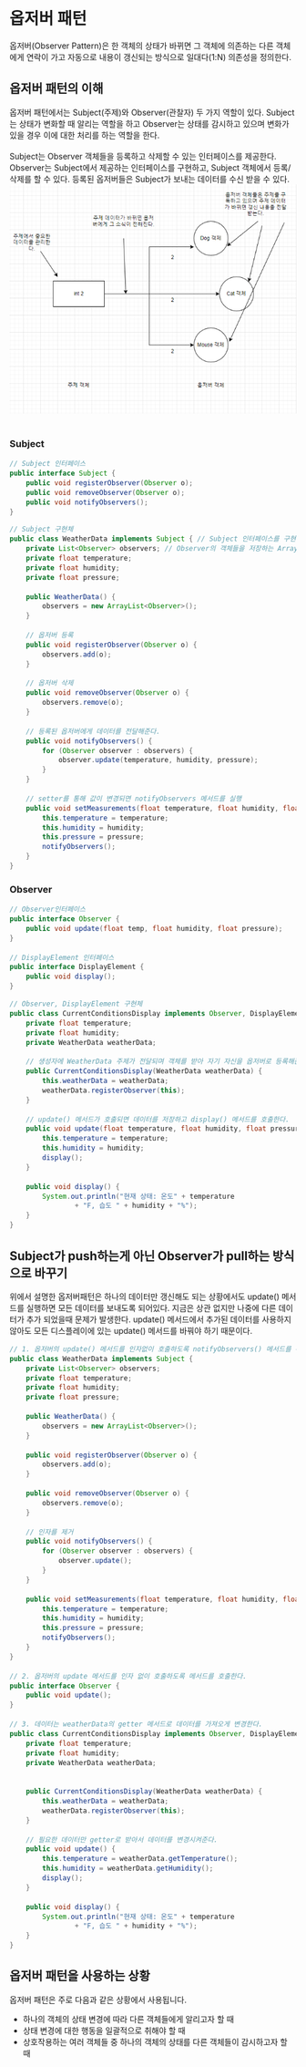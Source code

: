 # 옵저버 패턴
옵저버(Observer Pattern)은 한 객체의 상태가 바뀌면 그 객체에 의존하는 다른 객체에게 연락이 가고 자동으로 내용이 갱신되는 방식으로 일대다(1:N) 의존성을 정의한다.

## 옵저버 패턴의 이해
옵저버 패턴에서는 Subject(주제)와 Observer(관찰자) 두 가지 역할이 있다. Subject는 상태가 변화할 때 알리는 역할을 하고 Observer는 상태를 감시하고 있으며 변화가 있을 경우 이에 대한 처리를 하는 역할을 한다.
<br/><br/>
Subject는 Observer 객체들을 등록하고 삭제할 수 있는 인터페이스를 제공한다. Observer는 Subject에서 제공하는 인터페이스를 구현하고, Subject 객체에서 등록/삭제를 할 수 있다. 등록된 옵저버들은 Subject가 보내는 데이터를 수신 받을 수 있다.
<img src="../img/observer1.png" alt="observer1.png">
<br/><br/>
### Subject
```java
// Subject 인터페이스
public interface Subject {
	public void registerObserver(Observer o);
	public void removeObserver(Observer o);
	public void notifyObservers();
}
```
```java
// Subject 구현체
public class WeatherData implements Subject { // Subject 인터페이스를 구현한다.
	private List<Observer> observers; // Observer의 객체들을 저장하는 ArrayList를 추가한다.
	private float temperature;
	private float humidity;
	private float pressure;
	
	public WeatherData() {
		observers = new ArrayList<Observer>();
	}
	
    // 옵저버 등록
	public void registerObserver(Observer o) {
		observers.add(o);
	}

    // 옵저버 삭제
	public void removeObserver(Observer o) {
		observers.remove(o);
	}
	
    // 등록된 옵저버에게 데이터를 전달해준다.
	public void notifyObservers() {
		for (Observer observer : observers) {
			observer.update(temperature, humidity, pressure);
		}
	}
	
    // setter를 통해 값이 변경되면 notifyObservers 메서드를 실행
	public void setMeasurements(float temperature, float humidity, float pressure) {
		this.temperature = temperature;
		this.humidity = humidity;
		this.pressure = pressure;
        notifyObservers();
	}
}

```
### Observer
```java
// Observer인터페이스
public interface Observer {
    public void update(float temp, float humidity, float pressure);
}

// DisplayElement 인터페이스
public interface DisplayElement {
    public void display();
}
```
```java
// Observer, DisplayElement 구현체
public class CurrentConditionsDisplay implements Observer, DisplayElement { // Opserver, DisplayElement 인터페이스 상속
    private float temperature;
    private float humidity;
    private WeatherData weatherData;

    // 생성자에 WeatherData 주제가 전달되며 객체를 받아 자기 자신을 옵저버로 등록해준다.
    public CurrentConditionsDisplay(WeatherData weatherData) {
        this.weatherData = weatherData;
        weatherData.registerObserver(this);
    }

    // update() 메서드가 호출되면 데이터를 저장하고 display() 메서드를 호출한다.
    public void update(float temperature, float humidity, float pressure) {
        this.temperature = temperature;
        this.humidity = humidity;
        display();
    }

    public void display() {
        System.out.println("현재 상태: 온도" + temperature
                + "F, 습도 " + humidity + "%");
    }
}

```
## Subject가 push하는게 아닌 Observer가 pull하는 방식으로 바꾸기
위에서 설명한 옵저버패턴은 하나의 데이터만 갱신해도 되는 상황에서도 update() 메서드를 실행하면 모든 데이터를 보내도록 되어있다.
지금은 상관 없지만 나중에 다른 데이터가 추가 되었을때 문제가 발생한다. update() 메서드에서 추가된 데이터를 사용하지 않아도
모든 디스플레이에 있는 update() 메서드를 바꿔야 하기 때문이다.
```java
// 1. 옵저버의 update() 메서드를 인자없이 호출하도록 notifyObservers() 메서드를 수정한다.
public class WeatherData implements Subject { 
    private List<Observer> observers; 
    private float temperature;
    private float humidity;
    private float pressure;

    public WeatherData() {
        observers = new ArrayList<Observer>();
    }
    
    public void registerObserver(Observer o) {
        observers.add(o);
    }

    public void removeObserver(Observer o) {
        observers.remove(o);
    }

    // 인자를 제거
    public void notifyObservers() {
        for (Observer observer : observers) {
            observer.update();
        }
    }
    
    public void setMeasurements(float temperature, float humidity, float pressure) {
        this.temperature = temperature;
        this.humidity = humidity;
        this.pressure = pressure;
        notifyObservers();
    }
}

// 2. 옵저버의 update 메서드를 인자 없이 호출하도록 메서드를 호출한다.
public interface Observer {
    public void update();
}

// 3. 데이터는 weatherData의 getter 메서드로 데이터를 가져오게 변경한다.
public class CurrentConditionsDisplay implements Observer, DisplayElement { // Opserver, DisplayElement 인터페이스 상속
    private float temperature;
    private float humidity;
    private WeatherData weatherData;


    public CurrentConditionsDisplay(WeatherData weatherData) {
        this.weatherData = weatherData;
        weatherData.registerObserver(this);
    }

    // 필요한 데이터만 getter로 받아서 데이터를 변경시켜준다.
    public void update() {
        this.temperature = weatherData.getTemperature();
        this.humidity = weatherData.getHumidity();
        display();
    }

    public void display() {
        System.out.println("현재 상태: 온도" + temperature
                + "F, 습도 " + humidity + "%");
    }
}

```


## 옵저버 패턴을 사용하는 상황
옵저버 패턴은 주로 다음과 같은 상황에서 사용됩니다.

- 하나의 객체의 상태 변경에 따라 다른 객체들에게 알리고자 할 때
- 상태 변경에 대한 행동을 일괄적으로 취해야 할 때
- 상호작용하는 여러 객체들 중 하나의 객체의 상태를 다른 객체들이 감시하고자 할 때
